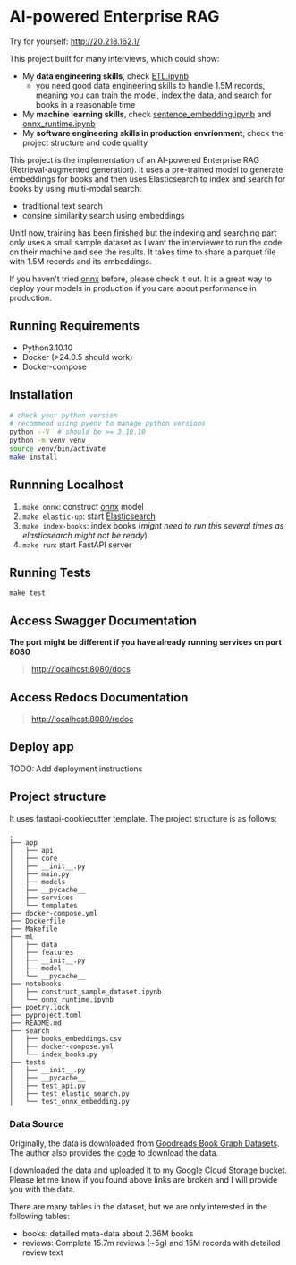 # AI-powered Enterprise RAG

Try for yourself: http://20.218.162.1/

This project built for many interviews, which could show:

- My **data engineering skills**, check [ETL.ipynb](notebooks/ETL.ipynb)
    - you need good data engineering skills to handle 1.5M records, meaning you can train the model, index the data, and search for books in a reasonable time
- My **machine learning skills**, check [sentence_embedding.ipynb](notebooks/sentence_embedding.ipynb) and [onnx_runtime.ipynb](notebooks/onnx_runtime.ipynb)
- My **software engineering skills in production envrionment**, check the project structure and code quality

This project is the implementation of an AI-powered Enterprise RAG (Retrieval-augmented generation). It uses a pre-trained model to generate embeddings for books and then uses Elasticsearch to index and search for books by using multi-modal search:

- traditional text search
- consine similarity search using embeddings

Unitl now, training has been finished but the indexing and searching part only uses a small sample dataset as I want the interviewer to run the code on their machine and see the results. It takes time to share a parquet file with 1.5M records and its embeddings.

If you haven't tried [onnx](https://onnx.ai/) before, please check it out. It is a great way to deploy your models in production if you care about performance in production.



## Running Requirements

- Python3.10.10
- Docker (>24.0.5 should work)
- Docker-compose


## Installation

```sh
# check your python version
# recommend using pyenv to manage python versions
python --V  # should be >= 3.10.10
python -m venv venv
source venv/bin/activate
make install
```

## Runnning Localhost

1. `make onnx`: construct [onnx](https://onnx.ai/) model
2. `make elastic-up`: start [Elasticsearch](https://www.elastic.co/elasticsearch/)
3. `make index-books`: index books (_might need to run this several times as elasticsearch might not be ready_)
4. `make run`: start FastAPI server


## Running Tests

`make test`

## Access Swagger Documentation

**The port might be different if you have already running services on port 8080**

> <http://localhost:8080/docs>

## Access Redocs Documentation

> <http://localhost:8080/redoc>

## Deploy app

TODO: Add deployment instructions

## Project structure

It uses fastapi-cookiecutter template. The project structure is as follows:

    .
    ├── app
    │   ├── api
    │   ├── core
    │   ├── __init__.py
    │   ├── main.py
    │   ├── models
    │   ├── __pycache__
    │   ├── services
    │   └── templates
    ├── docker-compose.yml
    ├── Dockerfile
    ├── Makefile
    ├── ml
    │   ├── data
    │   ├── features
    │   ├── __init__.py
    │   ├── model
    │   └── __pycache__
    ├── notebooks
    │   ├── construct_sample_dataset.ipynb
    │   └── onnx_runtime.ipynb
    ├── poetry.lock
    ├── pyproject.toml
    ├── README.md
    ├── search
    │   ├── books_embeddings.csv
    │   ├── docker-compose.yml
    │   └── index_books.py
    ├── tests
    │   ├── __init__.py
    │   ├── __pycache__
    │   ├── test_api.py
    │   ├── test_elastic_search.py
    │   └── test_onnx_embedding.py



### Data Source


Originally, the data is downloaded from [Goodreads Book Graph Datasets](https://mengtingwan.github.io/data/goodreads.html). The author also provides the [code](https://github.com/MengtingWan/goodreads?tab=readme-ov-file) to download the data.

I downloaded the data and uploaded it to my Google Cloud Storage bucket. Please let me know if you found above links are broken and I will provide you with the data.

There are many tables in the dataset, but we are only interested in the following tables:

- books:  detailed meta-data about 2.36M books
- reviews: Complete 15.7m reviews (~5g) and 15M records with detailed review text